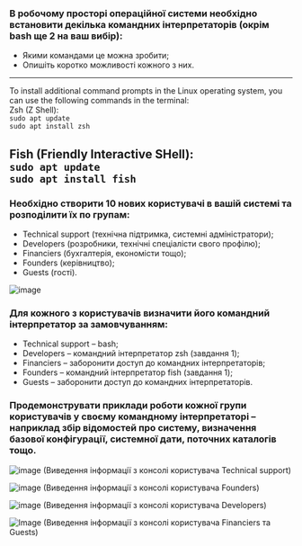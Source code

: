 ### В робочому просторі операційної системи необхідно встановити декілька командних інтерпретаторів (окрім bash ще 2 на ваш вибір):  
- Якими командами це можна зробити;  
- Опишіть коротко можливості кожного з них.

---
To install additional command prompts in the Linux operating system, you can use the following commands in the terminal:  
Zsh (Z Shell):  
`sudo apt update`  
`sudo apt install zsh`  

Fish (Friendly Interactive SHell):  
`sudo apt update`  
`sudo apt install fish`    
---

### Необхідно створити 10 нових користувачі в вашій системі та розподілити їх по групам:  
- Technical support (технічна підтримка, системні адміністратори);  
- Developers (розробники, технічні спеціалісти свого профілю);  
- Financiers (бухгалтерія, економісти тощо);  
- Founders (керівництво);  
- Guests (гості).

![image](https://github.com/user-attachments/assets/8bd2213c-309a-4da9-a6e6-fd007c678e3b)

### Для кожного з користувачів визначити його командний інтерпретатор за замовчуванням:
- Technical support – bash;  
- Developers – командний інтерпретатор zsh (завдання 1);  
- Financiers – заборонити доступ до командних інтерпретаторів;   
- Founders – командний інтерпретатор fish (завдання 1);  
- Guests – заборонити доступ до командних інтерпретаторів.

### Продемонструвати приклади роботи кожної групи користувачів у своєму командному інтерпретаторі – наприклад збір відомостей про систему, визначення базової конфігурації, системної дати, поточних каталогів тощо.
![image](https://github.com/user-attachments/assets/da41e799-3b50-4eb4-8a2a-b84ecabc6385)
(Виведення інформації з консолі користувача Technical support)

![image](https://github.com/user-attachments/assets/eca3aec3-364c-4ed0-982d-c8be9603f4c9)
(Виведення інформації з консолі користувача Founders)

![image](https://github.com/user-attachments/assets/96499d8a-d44c-481f-8a7e-91f84aa51abc)
(Виведення інформації з консолі користувача Developers)

![Image](https://github.com/user-attachments/assets/2a723a11-468b-422f-815c-a9799b88758c)
(Виведення інформації з консолі користувача Financiers та Guests)



